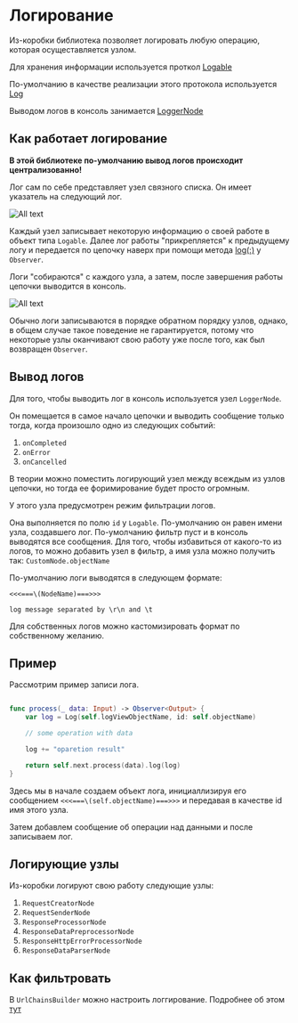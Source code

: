 # Логирование

Из-коробки библиотека позволяет логировать любую операцию, которая осущеставляется узлом. 

Для хранения информации используется проткол [Logable](https://surfstudio.github.io/NodeKit/Protocols/Logable.html)

По-умолчанию в качестве реализации этого протокола используется [Log](https://surfstudio.github.io/NodeKit/Structs/Log.html)

Выводом логов в консоль занимается [LoggerNode](https://surfstudio.github.io/NodeKit/Classes/LoggerNode.html)

## Как работает логирование

**В этой библиотеке по-умолчанию вывод логов происходит централизованно!**

Лог сам по себе представляет узел связного списка. Он имеет указатель на следующий лог. 

![All text](log_nodes_tree.svg)

Каждый узел записывает некоторую информацию о своей работе в объект типа `Logable`. 
Далее лог работы "прикрепляется" к предыдущему логу и передается по цепочку наверх при помощи метода [log(:)](https://surfstudio.github.io/NodeKit/Classes/Observer.html#/s:10CoreNetKit8ObserverC3logyACyxGXDAA7Logable_pSgF) у `Observer`.

Логи "собираются" с каждого узла, а затем, после завершения работы цепочки выводится в консоль. 

![All text](log_chaining.svg)

Обычно логи записываются в порядке обратном порядку узлов, однако, в общем случае такое поведение не гарантируется, потому что некоторые узлы оканчивают свою работу уже после того, как был возвращен `Observer`.

## Вывод логов

Для того, чтобы выводить лог в консоль используется узел `LoggerNode`. 

Он помещается в самое начало цепочки и выводить сообщение только тогда, когда произошло одно из следующих событий:
1. `onCompleted`
2. `onError`
3. `onCancelled`

В теории можно поместить логирующий узел между всеждым из узлов цепочки, но тогда ее форимирование будет просто огромным.

У этого узла предусмотрен режим фильтрации логов.

Она выполняется по полю `id` у `Logable`. По-умолчанию он равен имени узла, создавшего лог. 
По-умолчанию фильтр пуст и в консоль выводятся все сообщения. 
Для того, чтобы избавиться от какого-то из логов, то можно добавить узел в фильтр, а имя узла можно получить так: `CustomNode.objectName`

По-умолчанию логи выводятся в следующем формате:
```
<<<===\(NodeName)===>>>

log message separated by \r\n and \t

```

Для собственных логов можно кастомизировать формат по собственному желанию.

## Пример

Рассмотрим пример записи лога.

```Swift

func process(_ data: Input) -> Observer<Output> {
    var log = Log(self.logViewObjectName, id: self.objectName)

    // some operation with data

    log += "oparetion result"

    return self.next.process(data).log(log)
}

```

Здесь мы в начале создаем объект лога, инициаллизируя его сообщением `<<<===\(self.objectName)===>>>` и передавая в качестве id имя этого узла.

Затем добавлем сообщение об операции над данными и после записываем лог.

## Логирующие узлы

Из-коробки логируют свою работу следующие узлы:

1. `RequestCreatorNode`
2. `RequestSenderNode`
3. `ResponseProcessorNode`
4. `ResponseDataPreprocessorNode` 
5. `ResponseHttpErrorProcessorNode`
6. `ResponseDataParserNode`

## Как фильтровать

В `UrlChainsBuilder` можно настроить логгирование. Подробнее об этом [тут](../Chains.md)
